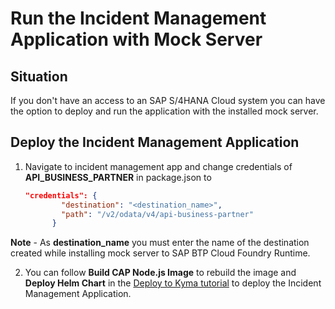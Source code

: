 # Run the Incident Management Application with Mock Server

## Situation

If you don't have an access to an SAP S/4HANA Cloud system you can have the option to deploy and run the application with the installed mock server.

## Deploy the Incident Management Application

1. Navigate to incident management app and change credentials of **API_BUSINESS_PARTNER** in package.json to 

    ```json
    "credentials": {
            "destination": "<destination_name>",
            "path": "/v2/odata/v4/api-business-partner"
          }
    ```
**Note** - As **destination_name** you must enter the name of the destination created while installing mock server to SAP BTP Cloud Foundry Runtime.

2. You can follow **Build CAP Node.js Image** to rebuild the image and **Deploy Helm Chart** in the [Deploy to Kyma tutorial](./deploy-to-kyma.md) to deploy the Incident Management Application.